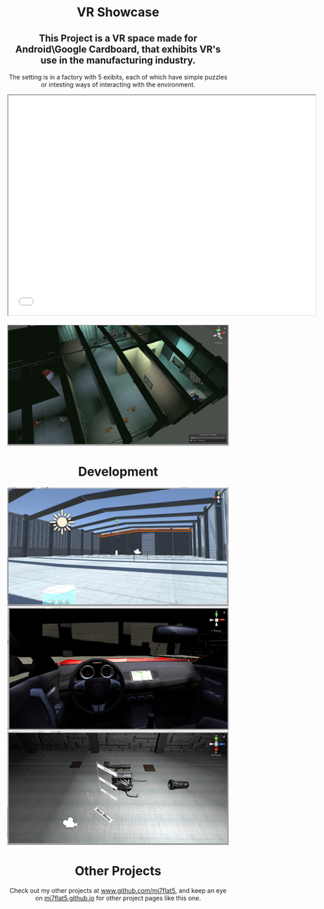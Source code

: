
 <div align ="center">
 <h1><b>VR Showcase</b></h1>
 <h2>This Project is a VR space made for Android\Google Cardboard, that exhibits VR's use in the manufacturing industry.
 </h2>
<p>The setting is in a factory with 5 exibits, each of which have simple puzzles or intesting ways of interacting with the environment.</p> 
</div>



 <div align ="center">
<iframe width="700" height="500"
src="Tour.mp4">
</iframe>
</div>
<div><br></div>
<div align ="center">
<img src="OverView.jpg">
</div>
<div align ="center">
<h1><strong>Development</strong></h1>
<p></p>
</div>
<div align ="center">
<img src="2.jpg">
</div>
<div align ="center">
<img src="4.jpg">
</div>
<div align ="center">
<img src="5.jpg">
</div>

<div align ="center">
<h1><strong>Other Projects</strong></h1>
<p>Check out my other projects at <a href ="https://github.com/mi7flat5">www.github.com/mi7flat5</a>, and keep an eye on <a href ="https://mi7flat5.github.io">mi7flat5.github.io</a> for other project pages like this one.</p>
</div>
